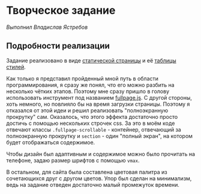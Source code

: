 # Творческое задание
*Выполнил Владислав Ястребов*

## Подробности реализации
Задание реализовано в виде [статической страницы](https://github.com/leonorino/creative-assignment/blob/main/index.html) и её [таблицы стилей](https://github.com/leonorino/creative-assignment/blob/main/style.css).

Как только я представил пройденный мной путь в области программирования, я сразу же понял, что его можно разбить на несколько чётких этапов.
Поэтому мне сразу пришло в голову использовать инструмент под названием [fullpage.js](https://alvarotrigo.com/fullPage/).
С другой стороны, хоть немного, но повлияло бы на время загрузки страницы.
Поэтому я отказался от этой идеи и решил реализовать "полноэкранную прокрутку" сам.
Оказалось, что этого эффекта достаточно просто достичь с помощью нескольких строчек css.
За это в моём коде отвечают классы `.fullpage-scrollable` - контейнер, отвечающий за полноэкранную прокрутку и `section` - один "полный экран", на котором будет отображаться содержимое.

Чтобы дизайн был адаптивным и содержимое можно было прочитать на телефоне, задаю размер шрифтов с помощью `vmax`.

В остальном, для сайта была составлена цветовая палитра из сочетающихся друг с другом цветов.
Упор был сделан на минимализм, ведь на задание отведен достаточно малый промежуток времени.
